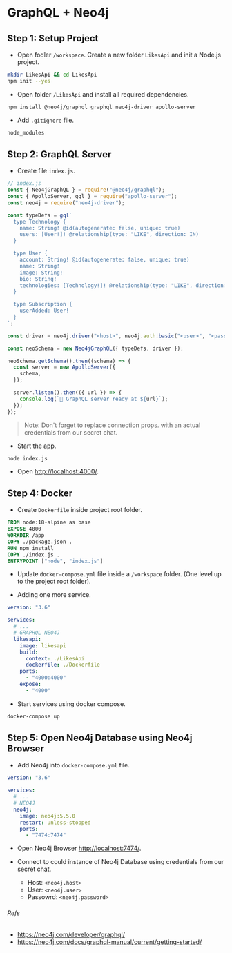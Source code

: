 # GraphQL + Neo4j

## Step 1: Setup Project

- Open fodler `/workspace`. Create a new folder `LikesApi` and init a Node.js project.

```sh
mkdir LikesApi && cd LikesApi
npm init --yes
```

- Open folder `/LikesApi` and install all required dependencies.

```sh
npm install @neo4j/graphql graphql neo4j-driver apollo-server
```

- Add `.gitignore` file.

```sh
node_modules
```

## Step 2: GraphQL Server

- Create file `index.js`.

```js
// index.js
const { Neo4jGraphQL } = require("@neo4j/graphql");
const { ApolloServer, gql } = require("apollo-server");
const neo4j = require("neo4j-driver");

const typeDefs = gql`
  type Technology {
    name: String! @id(autogenerate: false, unique: true)
    users: [User!]! @relationship(type: "LIKE", direction: IN)
  }

  type User {
    account: String! @id(autogenerate: false, unique: true)
    name: String!
    image: String!
    bio: String!
    technologies: [Technology!]! @relationship(type: "LIKE", direction: OUT)
  }

  type Subscription {
    userAdded: User!
  }
`;

const driver = neo4j.driver("<host>", neo4j.auth.basic("<user>", "<password>"));

const neoSchema = new Neo4jGraphQL({ typeDefs, driver });

neoSchema.getSchema().then((schema) => {
  const server = new ApolloServer({
    schema,
  });

  server.listen().then(({ url }) => {
    console.log(`🚀 GraphQL server ready at ${url}`);
  });
});
```

> Note: Don't forget to replace connection props. with an actual credentials from our secret chat.

- Start the app.

```sh
node index.js
```

- Open [http://localhost:4000/](http://localhost:4000/).

## Step 4: Docker

- Create `Dockerfile` inside project root folder.

```dockerfile
FROM node:18-alpine as base
EXPOSE 4000
WORKDIR /app
COPY ./package.json .
RUN npm install
COPY ./index.js .
ENTRYPOINT ["node", "index.js"]
```

- Update `docker-compose.yml` file inside a `/workspace` folder. (One level up to the project root folder).

- Adding one more service.

```yml
version: "3.6"

services:
  # ...
  # GRAPHQL NEO4J
  likesapi:
    image: likesapi
    build:
      context: ./LikesApi
      dockerfile: ./Dockerfile
    ports:
      - "4000:4000"
    expose:
      - "4000"
```

- Start services using docker compose.

```sh
docker-compose up
```

## Step 5: Open Neo4j Database using Neo4j Browser

- Add Neo4j into `docker-compose.yml` file.

```yml
version: "3.6"

services:
  # ...
  # NEO4J
  neo4j:
    image: neo4j:5.5.0
    restart: unless-stopped
    ports:
      - "7474:7474"
```

- Open Neo4j Browser [http://localhost:7474/](http://localhost:7474/).

- Connect to could instance of Neo4j Database using credentials from our secret chat.
  - Host: `<neo4j.host>`
  - User: `<neo4j.user>`
  - Passowrd: `<neo4j.password>`

###### Refs

- https://neo4j.com/developer/graphql/
- https://neo4j.com/docs/graphql-manual/current/getting-started/
